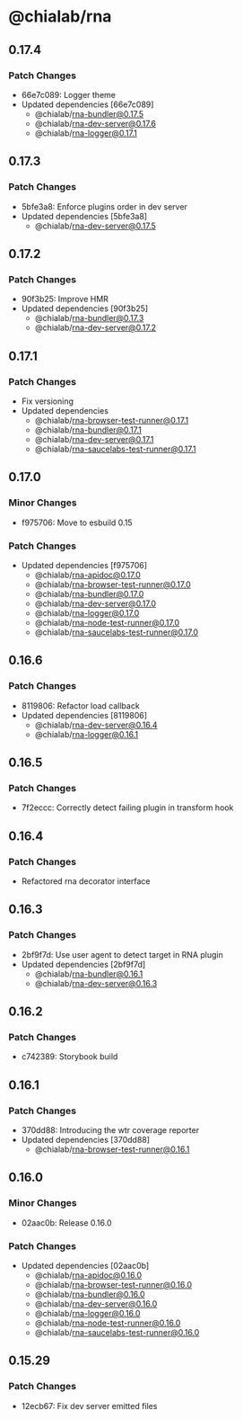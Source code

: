 # @chialab/rna

## 0.17.4

### Patch Changes

- 66e7c089: Logger theme
- Updated dependencies [66e7c089]
  - @chialab/rna-bundler@0.17.5
  - @chialab/rna-dev-server@0.17.6
  - @chialab/rna-logger@0.17.1

## 0.17.3

### Patch Changes

- 5bfe3a8: Enforce plugins order in dev server
- Updated dependencies [5bfe3a8]
  - @chialab/rna-dev-server@0.17.5

## 0.17.2

### Patch Changes

- 90f3b25: Improve HMR
- Updated dependencies [90f3b25]
  - @chialab/rna-bundler@0.17.3
  - @chialab/rna-dev-server@0.17.2

## 0.17.1

### Patch Changes

- Fix versioning
- Updated dependencies
  - @chialab/rna-browser-test-runner@0.17.1
  - @chialab/rna-bundler@0.17.1
  - @chialab/rna-dev-server@0.17.1
  - @chialab/rna-saucelabs-test-runner@0.17.1

## 0.17.0

### Minor Changes

- f975706: Move to esbuild 0.15

### Patch Changes

- Updated dependencies [f975706]
  - @chialab/rna-apidoc@0.17.0
  - @chialab/rna-browser-test-runner@0.17.0
  - @chialab/rna-bundler@0.17.0
  - @chialab/rna-dev-server@0.17.0
  - @chialab/rna-logger@0.17.0
  - @chialab/rna-node-test-runner@0.17.0
  - @chialab/rna-saucelabs-test-runner@0.17.0

## 0.16.6

### Patch Changes

- 8119806: Refactor load callback
- Updated dependencies [8119806]
  - @chialab/rna-dev-server@0.16.4
  - @chialab/rna-logger@0.16.1

## 0.16.5

### Patch Changes

- 7f2eccc: Correctly detect failing plugin in transform hook

## 0.16.4

### Patch Changes

- Refactored rna decorator interface

## 0.16.3

### Patch Changes

- 2bf9f7d: Use user agent to detect target in RNA plugin
- Updated dependencies [2bf9f7d]
  - @chialab/rna-bundler@0.16.1
  - @chialab/rna-dev-server@0.16.3

## 0.16.2

### Patch Changes

- c742389: Storybook build

## 0.16.1

### Patch Changes

- 370dd88: Introducing the wtr coverage reporter
- Updated dependencies [370dd88]
  - @chialab/rna-browser-test-runner@0.16.1

## 0.16.0

### Minor Changes

- 02aac0b: Release 0.16.0

### Patch Changes

- Updated dependencies [02aac0b]
  - @chialab/rna-apidoc@0.16.0
  - @chialab/rna-browser-test-runner@0.16.0
  - @chialab/rna-bundler@0.16.0
  - @chialab/rna-dev-server@0.16.0
  - @chialab/rna-logger@0.16.0
  - @chialab/rna-node-test-runner@0.16.0
  - @chialab/rna-saucelabs-test-runner@0.16.0

## 0.15.29

### Patch Changes

- 12ecb67: Fix dev server emitted files
